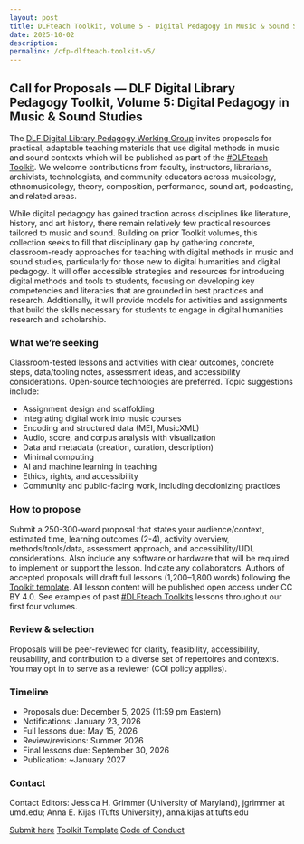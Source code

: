 ```yaml
---
layout: post
title: DLFteach Toolkit, Volume 5 - Digital Pedagogy in Music & Sound Studies
date: 2025-10-02
description:
permalink: /cfp-dlfteach-toolkit-v5/
---
```


## Call for Proposals — DLF Digital Library Pedagogy Toolkit, Volume 5: Digital Pedagogy in Music & Sound Studies
The [DLF Digital Library Pedagogy Working Group](https://www.diglib.org/groups/digital-library-pedagogy-working-group/) invites proposals for practical, adaptable teaching materials that use digital methods in music and sound contexts which will be published as part of the [#DLFteach Toolkit](https://dlfteach.pubpub.org/dlfteach-toolkits). We welcome contributions from faculty, instructors, librarians, archivists, technologists, and community educators across musicology, ethnomusicology, theory, composition, performance, sound art, podcasting, and related areas.

While digital pedagogy has gained traction across disciplines like literature, history, and art history, there remain relatively few practical resources tailored to music and sound. Building on prior Toolkit volumes, this collection seeks to fill that disciplinary gap by gathering concrete, classroom-ready approaches for teaching with digital methods in music and sound studies, particularly for those new to digital humanities and digital pedagogy. It will offer accessible strategies and resources for introducing digital methods and tools to students, focusing on developing key competencies and literacies that are grounded in best practices and research. Additionally, it will provide models for activities and assignments that build the skills necessary for students to engage in digital humanities research and scholarship.

### What we’re seeking
Classroom-tested lessons and activities with clear outcomes, concrete steps, data/tooling notes, assessment ideas, and accessibility considerations. Open-source technologies are preferred. Topic suggestions include:

- Assignment design and scaffolding
- Integrating digital work into music courses
- Encoding and structured data (MEI, MusicXML)
- Audio, score, and corpus analysis with visualization
- Data and metadata (creation, curation, description)
- Minimal computing
- AI and machine learning in teaching
- Ethics, rights, and accessibility
- Community and public-facing work, including decolonizing practices

### How to propose
Submit a 250-300-word proposal that states your audience/context, estimated time, learning outcomes (2-4), activity overview, methods/tools/data, assessment approach, and accessibility/UDL considerations. Also include any software or hardware that will be required to implement or support the lesson. Indicate any collaborators. Authors of accepted proposals will draft full lessons (1,200–1,800 words) following the [Toolkit template](https://docs.google.com/document/d/1uOg_wutMv1y8LAyfS3QMQslZn4si4gPqnp5im7WW_4k/edit?usp=sharing). All lesson content will be published open access under CC BY 4.0. See examples of past [#DLFteach Toolkits](https://dlfteach.pubpub.org/dlfteach-toolkits) lessons throughout our first four volumes.

### Review & selection
Proposals will be peer-reviewed for clarity, feasibility, accessibility, reusability, and contribution to a diverse set of repertoires and contexts. You may opt in to serve as a reviewer (COI policy applies).

### Timeline
- Proposals due: December 5, 2025 (11:59 pm Eastern)
- Notifications: January 23, 2026
- Full lessons due: May 15, 2026
- Review/revisions: Summer 2026
- Final lessons due: September 30, 2026
- Publication: ~January 2027

### Contact
Contact Editors: Jessica H. Grimmer (University of Maryland), jgrimmer at umd.edu; Anna E. Kijas (Tufts University), anna.kijas at tufts.edu 

[Submit here](https://forms.gle/3ho9z22PFCt5xJCD6) 
[Toolkit Template](https://docs.google.com/document/d/1uOg_wutMv1y8LAyfS3QMQslZn4si4gPqnp5im7WW_4k/edit?usp=sharing)
[Code of Conduct](https://www.diglib.org/about/code-of-conduct/)

